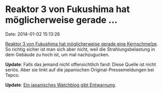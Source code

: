 Reaktor 3 von Fukushima hat möglicherweise gerade \...
======================================================

Date: 2014-01-02 15:13:26

[Reaktor 3 von Fukushima hat möglicherweise gerade eine
Kernschmelze](http://www.turnerradionetwork.com/news/146-mjt). So
richtig sicher ist man sich aber nicht, weil die Strahlungsbelastung in
dem Gebäude zu hoch ist, um mal nachzugucken.

**Update**: Falls das jemand nicht offensichtlich fand: Diese Quelle ist
nicht seriös. Aber sie linkt auf die japanischen
Original-Pressemeldungen bei Tepco.

**Update**: [Ein japanisches Watchblog gibt
Entwarnung](http://ex-skf.blogspot.de/2013/12/ot-is-this-level-of-understanding-on.html).
